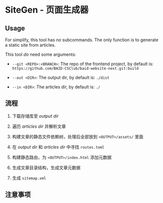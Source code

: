 # SiteGen - 页面生成器

## Usage

For simplify, this tool has *no* subcommands. The only function is to generate a static site from articles.

This tool *do* need some arguments:

- `--git <REPO>:<BRANCH>`: The repo of the frontend project, by default is: `https://github.com/BAID-CSClub/baid-website-next.git:build` 

- `--out <DIR>`: The output dir, by default is: `./dist`

- `--in <DIR>`: The articles dir, by default is: `./`


## 流程

1. 下载存储库至 *output dir*

2. 遍历 *articles dir* 并解析文章

3. 构建文章的静态文件依赖树，处理后全部放到 `<OUTPUT>/assets/` 里面

4. 在 *output dir* 和 *articles dir* 中寻找 `routes.toml`

5. 构建静态路由，为 `<OUTPUT>/index.html` 添加元数据

6. 生成文章目录结构，生成文章元数据

7. 生成 `sitemap.xml`

## 注意事项

